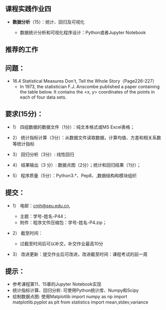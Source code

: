 
## 课程实践作业四

* **数据分析**（15）：统计、回归及可视化

  * 数据统计分析和可视化程序设计：Python或者Jupyter Notebook 

## 推荐的工作 
  


## 问题：

* 16.4 Statistical Measures Don't, Tell the Whole Story（Page226-227） 
  * In 1973, the statistician F.J. Anscombe published a paper containing the table below. It contains the <x, y> coordinates of the points in each of four data sets.

## 要求(15分)：

* 1）	四组数据的数据文件（1分）：纯文本格式或MS Excel表格；

* 2）	统计指标计算（3分）：从数据文件读取数据，计算均值、方差和相关系数等统计指标

* 3）	回归分析（3分）: 线性回归

* 4）	结果输出（3 分）: 数据点图（2分）；统计和回归结果（1分）；

* 5）	程序质量（5分）：Python3.*、Pep8、,数据结构和模块组织

## 提交：

* 1）	电邮：cmh@seu.edu.cn, 
  * 主题：学号-姓名-P44；
  * 附件：程序文件压缩包：学号-姓名-P4.zip；

* 2）	 截至时间： 
  * 过截至时间后可以补交，补交作业最高10分

* 3）	改进更新：提交作业后可改进，改进截至时间：课程考试的前一周

## 提示：

* 参考课程第11、15章的Jupyter Notebook实现
* 统计指标计算、回归分析: 可使用Python统计库、Numpy和Scipy
* 绘制数据点图: 使用Matplotlib
    import numpy as np
    import matplotlib.pyplot as plt
    from  statistics import mean,stdev,variance


